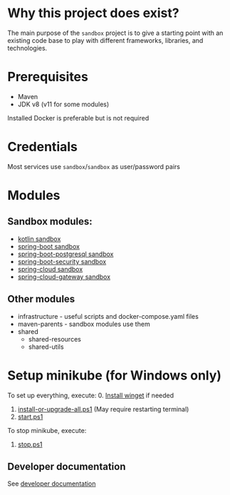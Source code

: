 # Why this project does exist?

The main purpose of the `sandbox` project is to give a starting point with an existing code base to play with different
frameworks, libraries, and technologies.

# Prerequisites

* Maven
* JDK v8 (v11 for some modules)

Installed Docker is preferable but is not required 

# Credentials

Most services use `sandbox`/`sandbox` as user/password pairs

# Modules
## Sandbox modules:
* [kotlin sandbox](sandboxes/kotlin)
* [spring-boot sandbox](sandboxes/spring-boot)
* [spring-boot-postgresql sandbox](sandboxes/spring-boot-postgresql)
* [spring-boot-security sandbox](sandboxes/spring-boot-security)
* [spring-cloud sandbox](sandboxes/spring-cloud)
* [spring-cloud-gateway sandbox](sandboxes/spring-cloud-gateway)
  
## Other modules
* infrastructure - useful scripts and docker-compose.yaml files
* maven-parents - sandbox modules use them
* shared
    * shared-resources
    * shared-utils

# Setup minikube (for Windows only)

To set up everything, execute:
0. [Install winget](https://docs.microsoft.com/en-us/windows/package-manager/winget/) if needed
1. [install-or-upgrade-all.ps1](infrastructure/minikube/install-or-upgrade-all.ps1) (May require restarting terminal)
2. [start.ps1](infrastructure/minikube/start.ps1)

To stop minikube, execute: 
1. [stop.ps1](infrastructure/minikube/stop.ps1)

## Developer documentation
See [developer documentation](docs/DEV.md)
